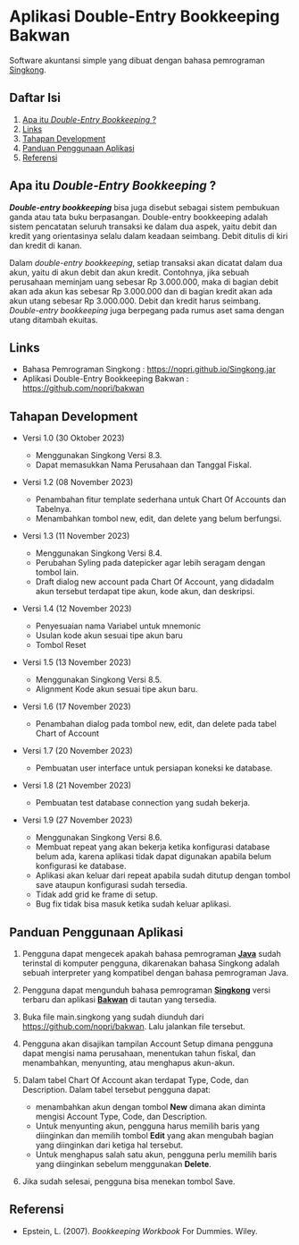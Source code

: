 
# Aplikasi Double-Entry Bookkeeping Bakwan

Software akuntansi simple yang dibuat dengan bahasa pemrograman [Singkong](https://github.com/nopri/nopri.github.io).


## Daftar Isi

  1. [Apa itu *_Double-Entry Bookkeeping_* ?](#apa-itu-double-entry-bookkeeping)
  2. [Links](#links)
  3. [Tahapan Development](#tahapan-development)
  4. [Panduan Penggunaan Aplikasi](#panduan-penggunaan-aplikasi)
  5. [Referensi](#referensi)


 ## Apa itu *_Double-Entry Bookkeeping_* ?

 **_Double-entry bookkeeping_** bisa juga disebut sebagai sistem pembukuan ganda atau tata buku berpasangan. Double-entry bookkeeping adalah sistem pencatatan seluruh transaksi ke dalam dua aspek, yaitu debit dan kredit yang orientasinya selalu dalam keadaan seimbang. Debit ditulis di kiri dan kredit di kanan.
 
 Dalam _double-entry bookkeeping_, setiap transaksi akan dicatat dalam dua akun, yaitu di akun debit dan akun kredit. Contohnya, jika sebuah perusahaan meminjam uang sebesar Rp 3.000.000, maka di bagian debit akan ada akun kas sebesar Rp 3.000.000 dan di bagian kredit akan ada akun utang sebesar Rp 3.000.000. Debit dan kredit harus seimbang. _Double-entry bookkeeping_ juga berpegang pada rumus aset sama dengan utang ditambah ekuitas.


## Links

- Bahasa Pemrograman Singkong : https://nopri.github.io/Singkong.jar
- Aplikasi Double-Entry Bookkeeping Bakwan : https://github.com/nopri/bakwan


## Tahapan Development

- Versi 1.0 (30 Oktober 2023)
    - Menggunakan Singkong Versi 8.3.
    - Dapat memasukkan Nama Perusahaan dan Tanggal Fiskal.

- Versi 1.2 (08 November 2023)
    - Penambahan fitur template sederhana untuk Chart Of Accounts dan Tabelnya.
    - Menambahkan tombol new, edit, dan delete yang belum berfungsi.

- Versi 1.3 (11 November 2023)
    - Menggunakan Singkong Versi 8.4.
    - Perubahan Syling pada datepicker agar lebih seragam dengan tombol lain.
    - Draft dialog new account pada Chart Of Account, yang didadalm akun tersebut terdapat tipe akun, kode akun, dan deskripsi.

- Versi 1.4 (12 November 2023)
    - Penyesuaian nama Variabel untuk mnemonic
    - Usulan kode akun sesuai tipe akun baru
    - Tombol Reset

- Versi 1.5 (13 November 2023)
    - Menggunakan Singkong Versi 8.5.
    - Alignment Kode akun sesuai tipe akun baru.

- Versi 1.6 (17 November 2023)
    - Penambahan dialog pada tombol new, edit, dan delete pada tabel Chart of Account

- Versi 1.7 (20 November 2023)
    - Pembuatan user interface untuk persiapan koneksi ke database.

- Versi 1.8 (21 November 2023)
    - Pembuatan test database connection yang sudah bekerja.

- Versi 1.9 (27 November 2023)
    - Menggunakan Singkong Versi 8.6.
    - Membuat repeat yang akan bekerja ketika konfigurasi database belum ada, karena aplikasi tidak dapat digunakan apabila belum konfigurasi ke database.
    - Aplikasi akan keluar dari repeat apabila sudah ditutup dengan tombol save ataupun konfigurasi sudah tersedia.
    - Tidak add grid ke frame di setup.
    - Bug fix tidak bisa masuk ketika sudah keluar aplikasi.


 ## Panduan Penggunaan Aplikasi
 
 1. Pengguna dapat mengecek apakah bahasa pemrograman [**Java**](https://www.java.com/download/ie_manual.jsp) sudah terinstal di komputer pengguna, dikarenakan bahasa Singkong adalah sebuah interpreter yang kompatibel dengan bahasa pemrograman Java.

2. Pengguna dapat mengunduh bahasa pemrograman [**Singkong**](https://nopri.github.io/Singkong.jar) versi terbaru dan aplikasi [**Bakwan**](https://github.com/nopri/bakwan) di tautan yang tersedia.

3. Buka file main.singkong yang sudah diunduh dari  https://github.com/nopri/bakwan. Lalu jalankan file tersebut.
   
4. Pengguna akan disajikan tampilan Account Setup dimana pengguna dapat mengisi nama perusahaan, menentukan tahun fiskal, dan menambahkan, menyunting, atau menghapus akun-akun.

5. Dalam tabel Chart Of Account akan terdapat Type, Code, dan Description. Dalam tabel tersebut pengguna dapat:
   - menambahkan akun dengan tombol **New** dimana akan diminta mengisi Account Type, Code, dan Description. 
   - Untuk menyunting akun, pengguna harus memilih baris yang diinginkan dan memilih tombol **Edit** yang akan mengubah bagian yang diinginkan dari ketiga hal tersebut. 
   - Untuk menghapus salah satu akun, pengguna perlu memilih baris yang diinginkan sebelum menggunakan **Delete**.

6. Jika sudah selesai, pengguna bisa menekan tombol Save.


## Referensi

- Epstein, L. (2007). _Bookkeeping Workbook_ For Dummies. Wiley.